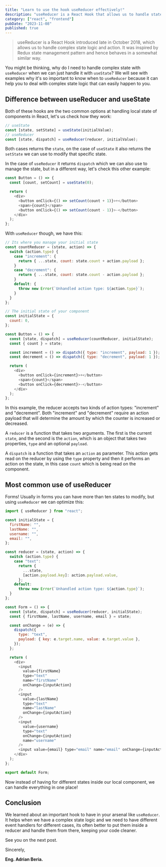 ```yaml
---
title: "Learn to use the hook useReducer effectively!"
description: "useReducer is a React Hook that allows us to handle state through a pattern similar to Redux. Lets learn how to use it!"
category: ["react", "frontend"]
pubDate: "2023-11-08"
published: true
---
```


> useReducer is a React Hook introduced late in October 2018, which allows us to handle complex state logic and action. It was inspired by Redux state management pattern and hence behaves in a somewhat similar way.

You might be thinking, why do I need to handle complex state with `useReducer` when we can just handle it with `useState`? We will see with examples why it's so important to know when to `useReducer` because it can help you to deal with complex state logic that can easily happen to you.

## Difference between useReducer and useState

Both of these hooks are the two common options at handling local state of components in React, let's us check how they work:

```javascript
// useState
const [state, setState] = useState(initialValue);
// useReducer
const [state, dispatch] = useReducer(reducer, initialValue);
```

Both cases returns the `state`, on the case of `useState` it also returns the `setState` we can use to modify that specific state.

In the case of `useReducer` it returns `dispatch` which we can also use to manage the state, but in a different way, let's check this other example:

```javascript
const Button = () => {
  const [count, setCount] = useState(0);

  return (
    <div>
      <button onClick={() => setCount(count + 1)}>+</button>
      <span>{count}</span>
      <button onClick={() => setCount(count - 1)}>-</button>
    </div>
  );
};
```

With `useReducer` though, we have this:

```javascript
// Its where you manage your initial state
const countReducer = (state, action) => {
  switch (action.type) {
    case "increment": {
      return { ...state, count: state.count + action.payload };
    }
    case "decrement": {
      return { ...state, count: state.count - action.payload };
    }
    default: {
      throw new Error(`Unhandled action type: ${action.type}`);
    }
  }
};

// The initial state of your component
const initialState = {
  count: 0,
};

const Button = () => {
  const [state, dispatch] = useReducer(countReducer, initialState);
  const { count } = state;

  const increment = () => dispatch({ type: "increment", payload: 1 });
  const decrement = () => dispatch({ type: "decrement", payload: 1 });

  return (
    <div>
      <button onClick={increment}>+</button>
      <span>{count}</span>
      <button onClick={decrement}>-</button>
    </div>
  );
};
```

In this example, the reducer accepts two kinds of action types: "increment" and "decrement". Both "increment" and "decrement" require an action payload that will determine the amount by which the counter is increased or decreased.

A `reducer` is a function that takes two arguments. The first is the current `state`, and the second is the `action`, which is an object that takes two properties, `type` and an optional `payload`.

A `dispatch` is a function that takes an `action` as parameter. This action gets read on the reducer by using the `type` property and then it performs an action on the state, in this case `count` which is being read on the component.

## Most common use of useReducer

Forms! Usually in forms you can have more than ten states to modify, but using `useReducer` we can optimize this:

```javascript
import { useReducer } from "react";

const initialState = {
  firstName: "",
  lastName: "",
  username: "",
  email: "",
};

const reducer = (state, action) => {
  switch (action.type) {
    case "text":
      return {
        ...state,
        [action.payload.key]: action.payload.value,
      };
    default:
      throw new Error(`Unhandled action type: ${action.type}`);
  }
};

const Form = () => {
  const [state, dispatch] = useReducer(reducer, initialState);
  const { firstName, lastName, username, email } = state;

  const onChange = (e) => {
    dispatch({
      type: "text",
      payload: { key: e.target.name, value: e.target.value },
    });
  };

  return (
    <div>
      <input
        value={firstName}
        type="text"
        name="firstName"
        onChange={inputAction}
      />
      <input
        value={lastName}
        type="text"
        name="lastName"
        onChange={inputAction}
      />
      <input
        value={username}
        type="text"
        onChange={inputAction}
        name="username"
      />
      <input value={email} type="email" name="email" onChange={inputAction} />
    </div>
  );
};

export default Form;
```

Now instead of having for different states inside our local component, we can handle everything in one place!

## Conclusion

We learned about an important hook to have in your arsenal like `useReducer`. It helps when we have a complex state logic and we need to have different event handlers for different cases, its often better to put them inside a reducer and handle them from there, keeping your code cleaner.

See you on the next post.

Sincerely,

**Eng. Adrian Beria.**
